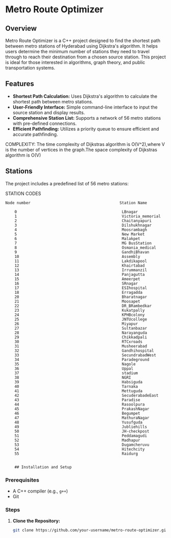 # Metro Route Optimizer

## Overview

Metro Route Optimizer is a C++ project designed to find the shortest path between metro stations of Hyderabad using Dijkstra's algorithm. It helps users determine the minimum number of stations they need to travel through to reach their destination from a chosen source station. This project is ideal for those interested in algorithms, graph theory, and public transportation systems.

## Features

- **Shortest Path Calculation:** Uses Dijkstra's algorithm to calculate the shortest path between metro stations.
- **User-Friendly Interface:** Simple command-line interface to input the source station and display results.
- **Comprehensive Station List:** Supports a network of 56 metro stations with pre-defined connections.
- **Efficient Pathfinding:** Utilizes a priority queue to ensure efficient and accurate pathfinding.


COMPLEXITY: The time complexity of Dijkstras algorithm is O(V^2),where V is the number of vertices in the graph.The space complexity of Dijkstras algorithm is O(V)
## Stations

The project includes a predefined list of 56 metro stations:




 STATION CODES
 
    Node number                                       Station Name
    
        0                                              LBnagar
        1                                              Victoria_memorial
        2                                              Chaitanyapuri
        3                                              Dilshukhnagar
        4                                              Moosrambagh
        5                                              New Market
        6                                              Malakpet
        7                                              MG BusStation
        8                                              Osmania_medical
        9                                              GandhiBhavan
        10                                             Assembly
        11                                             Lakdikapool
        12                                             Khairtabad
        13                                             Irrummanzil
        14                                             Panjagutta
        15                                             Ameerpet
        16                                             SRnagar
        17                                             ESIhospital
        18                                             Erragadda
        20                                             Bharatnagar
        21                                             Moosapet
        22                                             DR_BRambedkar
        23                                             Kukatpally
        24                                             KPHBcolony
        25                                             JNTUcollege
        26                                             Miyapur
        27                                             Sultanbazar
        28                                             Narayanguda
        29                                             Chikkadpali
        30                                             RTCxroads
        31                                             Musheerabad
        32                                             Gandhihospital
        33                                             SecundrabadWest
        34                                             Paradeground
        35                                             Nagole
        36                                             Uppal
        37                                             stadium
        38                                             NGRI
        39                                             Habsiguda
        40                                             Tarnaka
        41                                             Mettuguda
        42                                             SecuderabadeEast
        43                                             Paradise
        44                                             Rasoolpura
        45                                             PrakashNagar
        46                                             Begumpet
        47                                             MathuraNagar
        48                                             Yusufguda
        49                                             Jubliehills
        50                                             JH-checkpost
        51                                             Peddamagudi
        52                                             Madhapur
        53                                             Dugamcheruvu
        54                                             Hitechcity
        55                                             Raidurg


        ## Installation and Setup

### Prerequisites

- A C++ compiler (e.g., `g++`)
- Git

### Steps

1. **Clone the Repository:**

   ```bash
   git clone https://github.com/your-username/metro-route-optimizer.git
   
